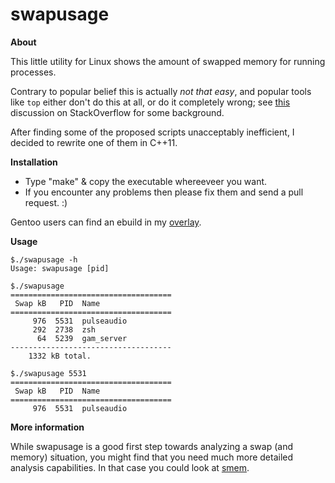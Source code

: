 swapusage
=========

**About**

This little utility for Linux shows the amount of swapped memory for running processes.

Contrary to popular belief this is actually _not that easy_, and popular tools like
```top``` either don't do this at all, or do it completely wrong; see
[this](http://stackoverflow.com/questions/479953/how-to-find-out-which-processes-are-swapping-in-linux/)
discussion on StackOverflow for some background.

After finding some of the proposed scripts unacceptably inefficient, I decided to
rewrite one of them in C++11.

**Installation**

- Type "make" & copy the executable whereeveer you want.
- If you encounter any problems then please fix them and send a pull request. :)

Gentoo users can find an ebuild in my [overlay](https://github.com/hhoffstaette/portage).

**Usage**

```
$./swapusage -h
Usage: swapusage [pid]

$./swapusage
====================================
 Swap kB   PID  Name
====================================
     976  5531  pulseaudio
     292  2738  zsh
      64  5239  gam_server
------------------------------------
    1332 kB total.

$./swapusage 5531
====================================
 Swap kB   PID  Name
====================================
     976  5531  pulseaudio
```

**More information**

While swapusage is a good first step towards analyzing a swap (and memory) situation,
you might find that you need much more detailed analysis capabilities. In that case
you could look at [smem](http://www.selenic.com/smem/).

